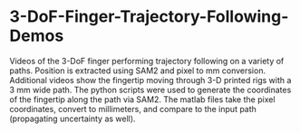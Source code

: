 # 3-DoF-Finger-Trajectory-Following-Demos
Videos of the 3-DoF finger performing trajectory following on a variety of paths. Position is extracted using SAM2 and pixel to mm conversion. Additional videos show the fingertip moving through 3-D printed rigs with a 3 mm wide path. The python scripts were used to generate the coordinates of the fingertip along the path via SAM2. The matlab files take the pixel coordinates, convert to millimeters, and compare to the input path (propagating uncertainty as well). 
